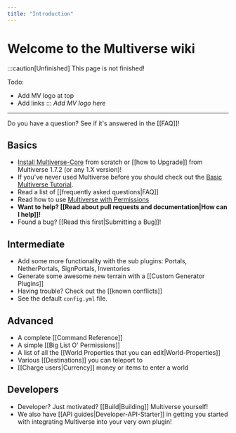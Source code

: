 ```yaml
---
title: "Introduction"
---
```


# Welcome to the Multiverse wiki

:::caution[Unfinished]
This page is not finished!

Todo:
 - Add MV logo at top
 - Add links
:::
*Add MV logo here*
---
Do you have a question? See if it's answered in the [[FAQ]]! 

## Basics

 * [Install Multiverse-Core](/core/getting-started/install) from scratch or [[how to Upgrade]] from Multiverse 1.7.2 (or any 1.X version)!
 * If you've never used Multiverse before you should check out the [Basic Multiverse Tutorial](/core/getting-started/basics).
 * Read a list of [[frequently asked questions|FAQ]]
 * Read how to use [Multiverse with Permissions](/core/getting-started/permissions-setup)
 * __Want to help? [[Read about pull requests and documentation|How can I help]]!__
 * Found a bug? [[Read this first|Submitting a Bug]]!

## Intermediate

 * Add some more functionality with the sub plugins: Portals, NetherPortals, SignPortals,  Inventories
 * Generate some awesome new terrain with a [[Custom Generator Plugins]]
 * Having trouble? Check out the [[known conflicts]]
 * See the default `config.yml` file.

## Advanced
 * A complete [[Command Reference]]
 * A simple [[Big List O' Permissions]]
 * A list of all the [[World Properties that you can edit|World-Properties]]
 * Various [[Destinations]] you can teleport to
 * [[Charge users|Currency]] money or items to enter a world


## Developers
 * Developer? Just motivated? [[Build|Building]] Multiverse yourself!
 * We also have [[API guides|Developer-API-Starter]] in getting you started with integrating Multiverse into your very own plugin!